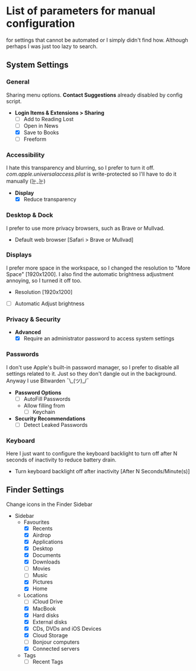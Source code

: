 # List of parameters for manual configuration
for settings that cannot be automated or I simply didn't find how. Although perhaps I was just too lazy to search.

## System Settings
### General
Sharing menu options. **Contact Suggestions** already disabled by config script.
* **Login Items & Extensions > Sharing**
	* [ ] Add to Reading Lost
	* [ ] Open in News
	* [x] Save to Books
	* [ ] Freeform

### Accessibility
I hate this transparency and blurring, so I prefer to turn it off. *com.apple.universalaccess.plist* is write-protected so I'll have to do it manually (눈_눈)
* **Display**
	* [x] Reduce transparency

### Desktop & Dock
I prefer to use more privacy browsers, such as Brave or Mullvad.
* Default web browser [Safari > Brave or Mullvad]

### Displays
I prefer more space in the workspace, so I changed the resolution to "More Space" [1920x1200]. I also find the automatic brightness adjustment annoying, so I turned it off too.
* Resolution [1920x1200]
* [ ] Automatic Adjust brightness

### Privacy & Security
* **Advanced**
	* [x] Require an administrator password to access system settings

### Passwords
I don't use Apple's built-in password manager, so I prefer to disable all settings related to it. Just so they don't dangle out in the background. Anyway I use Bitwarden ¯\\\_(ツ)_/¯

* **Password Options**
	* [ ] AutoFill Passwords
	* Allow filling from
		* [ ] Keychain
* **Security Recommendations**
	* [ ] Detect Leaked Passwords

### Keyboard
Here I just want to configure the keyboard backlight to turn off after N seconds of inactivity to reduce battery drain.
* Turn keyboard backlight off after inactivity [After N Seconds/Minute(s)]

## Finder Settings
Change icons in the Finder Sidebar
* Sidebar
	* Favourites
		* [x] Recents
		* [x] Airdrop
		* [x] Applications
		* [x] Desktop
		* [x] Documents
		* [x] Downloads
		* [ ] Movies
		* [ ] Music
		* [x] Pictures
		* [x] Home

	* Locations
		* [ ] iCloud Drive
		* [x] MacBook
		* [x] Hard disks
		* [x] External disks
		* [x] CDs, DVDs and iOS Devices
		* [x] Cloud Storage
		* [ ] Bonjour computers
		* [x] Connected servers

	* Tags
		* [ ] Recent Tags

